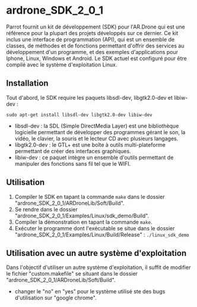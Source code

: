 # ardrone_SDK_2_0_1

Parrot fournit un kit de développement (SDK) pour l'AR.Drone qui est une référence pour la plupart des projets développés sur ce dernier. Ce kit inclus une interface de programmation (API), qui est un ensemble de classes, de méthodes et de fonctions permettant d'offrir des services au développement d'un programme, et des exemples d'applications pour Iphone, Linux, Windows et Android. Le SDK actuel est configuré pour être compilé avec le système d'exploitation Linux.

## Installation

Tout d'abord, le SDK require les paquets libsdl-dev, libgtk2.0-dev et libiw-dev :
```
sudo apt-get install libsdl-dev libgtk2.0-dev libiw-dev 
```

* libsdl-dev : la SDL (Simple DirectMedia Layer) est une bibliothèque logicielle permettant de développer des programmes gérant le son, la vidéo, le clavier, la souris et le lecteur CD avec plusieurs langages.
* libgtk2.0-dev : le GTL+ est une boîte à outils multi-plateforme permettant de créer des interfaces graphiques.
* libiw-dev : ce paquet intègre un ensemble d'outils permettant de manipuler des fonctions sans fil tel que le WIFI.


## Utilisation

1. Compiler le SDK en tapant la commande `make` dans le dossier "ardrone_SDK_2_0_1/ARDroneLib/Soft/Build".
2. Se rendre dans le dossier  "ardrone_SDK_2_0_1/Examples/Linux/sdk_demo/Build".
3. Compiler la démonstration en tapant la commande `make`.
4. Exécuter le programme dont l'exécutable se situe dans le dossier "ardrone_SDK_2_0_1/Examples/Linux/Build/Release" : `./linux_sdk_demo`

## Utilisation avec un autre système d'exploitation

Dans l'objectif d'utiliser un autre système d'exploitation, il suffit de modifier le fichier "custom.makefile" se situant dans le dossier "ardrone_SDK_2_0_1/ARDroneLib/Soft/Build".
* changer le "no" en "yes" pour le système utilisé
ste des bugs d'utilisation sur "google chrome".


